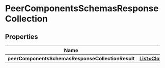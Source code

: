 # PeerComponentsSchemasResponseCollection

## Properties
Name | Type | Description | Notes
------------ | ------------- | ------------- | -------------
**peerComponentsSchemasResponseCollectionResult** | [**List&lt;CloudflareClientAPIPeer&gt;**](CloudflareClientAPIPeer.md) |  |  [optional]
